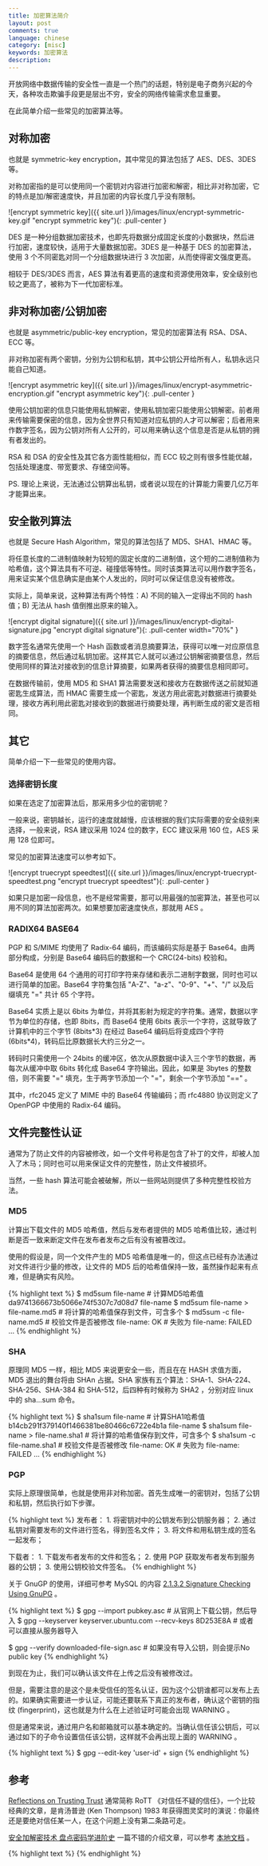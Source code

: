 ```yaml
---
title: 加密算法简介
layout: post
comments: true
language: chinese
category: [misc]
keywords: 加密算法
description:
---
```


开放网络中数据传输的安全性一直是一个热门的话题，特别是电子商务兴起的今天，各种攻击欺骗手段更是层出不穷，安全的网络传输需求愈显重要。

在此简单介绍一些常见的加密算法等。

<!-- more -->

## 对称加密

也就是 symmetric-key encryption，其中常见的算法包括了 AES、DES、3DES 等。

对称加密指的是可以使用同一个密钥对内容进行加密和解密，相比非对称加密，它的特点是加/解密速度快，并且加密的内容长度几乎没有限制。

![encrypt symmetric key]({{ site.url }}/images/linux/encrypt-symmetric-key.gif "encrypt symmetric key"){: .pull-center }

DES 是一种分组数据加密技术，也即先将数据分成固定长度的小数据块，然后进行加密，速度较快，适用于大量数据加密。3DES 是一种基于 DES 的加密算法，使用 3 个不同密匙对同一个分组数据块进行 3 次加密，从而使得密文强度更高。

相较于 DES/3DES 而言，AES 算法有着更高的速度和资源使用效率，安全级别也较之更高了，被称为下一代加密标准。


## 非对称加密/公钥加密

也就是 asymmetric/public-key encryption，常见的加密算法有 RSA、DSA、ECC 等。

非对称加密有两个密钥，分别为公钥和私钥，其中公钥公开给所有人，私钥永远只能自己知道。

![encrypt asymmetric key]({{ site.url }}/images/linux/encrypt-asymmetric-encryption.gif "encrypt asymmetric key"){: .pull-center }

使用公钥加密的信息只能使用私钥解密，使用私钥加密只能使用公钥解密。前者用来传输需要保密的信息，因为全世界只有知道对应私钥的人才可以解密；后者用来作数字签名，因为公钥对所有人公开的，可以用来确认这个信息是否是从私钥的拥有者发出的。

RSA 和 DSA 的安全性及其它各方面性能相似，而 ECC 较之则有很多性能优越，包括处理速度、带宽要求、存储空间等。

PS. 理论上来说，无法通过公钥算出私钥，或者说以现在的计算能力需要几亿万年才能算出来。

## 安全散列算法

也就是 Secure Hash Algorithm，常见的算法包括了 MD5、SHA1、HMAC 等。

将任意长度的二进制值映射为较短的固定长度的二进制值，这个短的二进制值称为哈希值，这个算法具有不可逆、碰撞低等特性。同时该类算法可以用作数字签名，用来证实某个信息确实是由某个人发出的，同时可以保证信息没有被修改。

实际上，简单来说，这种算法有两个特性：A) 不同的输入一定得出不同的 hash 值；B) 无法从 hash 值倒推出原来的输入。

![encrypt digital signature]({{ site.url }}/images/linux/encrypt-digital-signature.jpg "encrypt digital signature"){: .pull-center width="70%" }

数字签名通常先使用一个 Hash 函数或者消息摘要算法，获得可以唯一对应原信息的摘要信息，然后通过私钥加密。这样其它人就可以通过公钥解密摘要信息，然后使用同样的算法对接收到的信息计算摘要，如果两者获得的摘要信息相同即可。

在数据传输前，使用 MD5 和 SHA1 算法需要发送和接收方在数据传送之前就知道密匙生成算法，而 HMAC 需要生成一个密匙，发送方用此密匙对数据进行摘要处理，接收方再利用此密匙对接收到的数据进行摘要处理，再判断生成的密文是否相同。

## 其它

简单介绍一下一些常见的使用内容。

### 选择密钥长度

如果在选定了加密算法后，那采用多少位的密钥呢？

一般来说，密钥越长，运行的速度就越慢，应该根据的我们实际需要的安全级别来选择，一般来说，RSA 建议采用 1024 位的数字，ECC 建议采用 160 位，AES 采用 128 位即可。

常见的加密算法速度可以参考如下。

![encrypt truecrypt speedtest]({{ site.url }}/images/linux/encrypt-truecrypt-speedtest.png "encrypt truecrypt speedtest"){: .pull-center }

如果只是加密一段信息，也不是经常需要，那可以用最强的加密算法，甚至也可以用不同的算法加密两次。如果想要加密速度快点，那就用 AES 。

### RADIX64 BASE64

PGP 和 S/MIME 均使用了 Radix-64 编码，而该编码实际是基于 Base64。由两部分构成，分别是 Base64 编码后的数据和一个 CRC(24-bits) 校验和。

Base64 是使用 64 个通用的可打印字符来存储和表示二进制字数据，同时也可以进行简单的加密。Base64 字符集包括 "A-Z"、"a-z"、"0-9"、"+"、"/" 以及后缀填充 "=" 共计 65 个字符。

Base64 实质上是以 6bits 为单位，并将其影射为规定的字符集。通常，数据以字节为单位的存储，也即 8bits，而 Base64 使用 6bits 表示一个字符，这就导致了计算机中的三个字节 (8bits\*3) 在经过 Base64 编码后将变成四个字符 (6bits\*4)，转码后比原数据长大约三分之一。

转码时只需使用一个 24bits 的缓冲区，依次从原数据中读入三个字节的数据，再每次从缓冲中取 6bits 转化成 Base64 字符输出。因此，如果是 3bytes 的整数倍，则不需要 "=" 填充，生于两字节添加一个 "="，剩余一个字节添加 "==" 。

其中，rfc2045 定义了 MIME 中的 Base64 传输编码；而 rfc4880 协议则定义了 OpenPGP 中使用的 Radix-64 编码。

## 文件完整性认证

通常为了防止文件的内容被修改，如一个文件号称是包含了补丁的文件，却被人加入了木马；同时也可以用来保证文件的完整性，防止文件被损坏。

当然，一些 hash 算法可能会被破解，所以一些网站则提供了多种完整性校验方法。

### MD5

计算出下载文件的 MD5 哈希值，然后与发布者提供的 MD5 哈希值比较，通过判断是否一致来断定文件在发布者发布之后有没有被篡改过。

使用的假设是，同一个文件产生的 MD5 哈希值是唯一的，但这点已经有办法通过对文件进行少量的修改，让文件的 MD5 后的哈希值保持一致，虽然操作起来有点难，但是确实有风险。

{% highlight text %}
$ md5sum file-name                              # 计算MD5哈希值
da9741366673b5066e74f5307c7d08d7  file-name
$ md5sum file-name > file-name.md5              # 将计算的哈希值保存到文件，可含多个
$ md5sum -c file-name.md5                       # 校验文件是否被修改
file-name: OK                                   # 失败为 file-name: FAILED ...
{% endhighlight %}


### SHA

原理同 MD5 一样，相比 MD5 来说更安全一些，而且在在 HASH 求值方面，MD5 退出的舞台将由 SHAn 占据。SHA 家族有五个算法：SHA-1、SHA-224、SHA-256、SHA-384 和 SHA-512，后四种有时候称为 SHA2 ，分别对应 linux 中的 sha...sum 命令。


{% highlight text %}
$ sha1sum file-name                                 # 计算SHA1哈希值
b14cb291f379140f1466381be80466c6722e4b1a  file-name
$ sha1sum file-name > file-name.sha1                # 将计算的哈希值保存到文件，可含多个
$ sha1sum -c file-name.sha1                         # 校验文件是否被修改
file-name: OK                                       # 失败为 file-name: FAILED ...
{% endhighlight %}

### PGP

实际上原理很简单，也就是使用非对称加密。首先生成唯一的密钥对，包括了公钥和私钥，然后执行如下步骤。

{% highlight text %}
发布者：
    1. 将密钥对中的公钥发布到公钥服务器；
    2. 通过私钥对需要发布的文件进行签名，得到签名文件；
    3. 将文件和用私钥生成的签名一起发布；

下载者：
    1. 下载发布者发布的文件和签名；
    2. 使用 PGP 获取发布者发布到服务器的公钥；
    3. 使用公钥校验文件签名。
{% endhighlight %}

关于 GnuGP 的使用，详细可参考 MySQL 的内容 [2.1.3.2 Signature Checking Using GnuPG](http://dev.mysql.com/doc/refman/5.7/en/checking-gpg-signature.html) 。

{% highlight text %}
$ gpg --import pubkey.asc                                      # 从官网上下载公钥，然后导入
$ gpg --keyserver keyserver.ubuntu.com --recv-keys 8D253E8A    # 或者可以直接从服务器导入

$ gpg --verify downloaded-file-sign.asc                        # 如果没有导入公钥，则会提示No public key
{% endhighlight %}

到现在为止，我们可以确认该文件在上传之后没有被修改过。

但是，需要注意的是这个是未受信任的签名认证，因为这个公钥谁都可以发布上去的。如果确实需要进一步认证，可能还要联系下真正的发布者，确认这个密钥的指纹 (fingerprint)，这也就是为什么在上述验证时可能会出现 WARNING 。

但是通常来说，通过用户名和邮箱就可以基本确定的。当确认信任该公钥后，可以通过如下的子命令设置信任该公钥，这样就不会再出现上面的 WARNING 。

{% highlight text %}
$ gpg --edit-key 'user-id' + sign
{% endhighlight %}



## 参考

[Reflections on Trusting Trust](http://www.win.tue.nl/~aeb/linux/hh/thompson/trust.html) 通常简称 RoTT 《对信任不疑的信任》，一个比较经典的文章，是肯汤普逊 (Ken Thompson) 1983 年获得图灵奖时的演说：你最终还是要绝对信任某一人，在这个问题上没有第二条路可走。

[安全加解密技术 盘点密码学进阶史](http://server.51cto.com/News-369437_all.htm) 一篇不错的介绍文章，可以参考 [本地文档](/reference/linux/history_of_encrypt.mht) 。




{% highlight text %}
{% endhighlight %}
